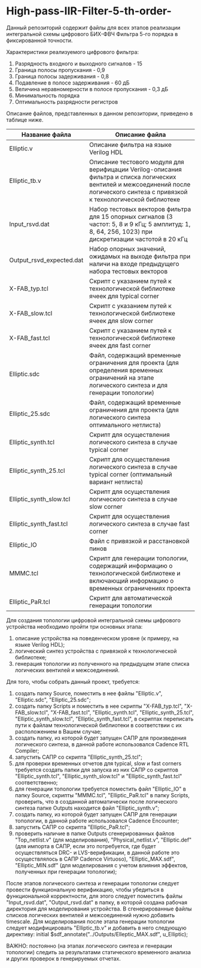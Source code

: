 # High-pass-IIR-Filter-5-th-order-
Данный репозиторий содержит файлы для всех этапов реализации интегральной схемы цифрового БИХ-ФВЧ Фильтра 5-го порядка в фиксированной точности. 

Характеристики реализуемого цифрового фильтра: 
1. Разрядность входного и выходного сигналов - 15 
2. Граница полосы пропускания - 0,9
3. Граница полосы задерживания - 0,8
4. Подавление в полосе задерживания - 60 дБ
5. Величина неравномерности в полосе пропускания - 0,3 дБ
6. Минимальность порядка
7. Оптимальность разрядности регистров

Описание файлов, представленных в данном репозитории, приведено в таблице ниже.

Название файла| Описание файла
-------------|-------------
Elliptic.v| Описание фильтра на языке Verilog HDL
Elliptic_tb.v| Описание тестового модуля для верифицации Verilog-описания фильтра и списка логических вентилей и межсоединений после логического синтеза с привязкой к технологической библиотеке
Input_rsvd.dat| Набор тестовых векторов фильтра для 15 опорных сигналов (3 частот: 5, 8 и 9 кГц; 5 амплитуд: 1, 8, 64, 256, 1023) при дискретизации частотой в 20 кГц
Output_rsvd_expected.dat| Набор опорных значений, ожидамых на выходе фильтра при наличи на входе предыдущего набора тестовых векторов
X-FAB_typ.tcl| Скрипт с указанием путей к технологической библиотеке ячеек для typical corner
X-FAB_slow.tcl| Скрипт с указанием путей к технологической библиотеке ячеек для slow corner
X-FAB_fast.tcl| Скрипт с указанием путей к технологической библиотеке ячеек для fast corner
Elliptic.sdc| Файл, содержащий временные ограничения для проекта (для определения временных ограничений на этапе логического синтеза и для генерации топологии)
Elliptic_25.sdc| Файл, содержащий временные ограничения для проекта (для логического синтеза оптимального нетлиста)
Elliptic_synth.tcl| Скрипт для осуществления логического синтеза в случае typical corner
Elliptic_synth_25.tcl| Скрипт для осуществления логического синтеза в случае typical corner (оптимальный вариант нетлиста) 
Elliptic_synth_slow.tcl| Скрипт для осуществления логического синтеза в случае slow corner
Elliptic_synth_fast.tcl| Скрипт для осуществления логического синтеза в случае fast corner
Elliptic_IO| Файл с привязкой и расстановкой пинов
MMMC.tcl| Скрипт для генерации топологии, содержащий информацию о технологической библиотеке и включающий информацию о временных ограничениях проекта
Elliptic_PaR.tcl| Скрипт для автоматической генерации топологии 

Для создания топологии цифровой интегральной схемы цифрового устройства необходимо пройти три основных этапа:

1. описание устройства на поведенческом уровне (к примеру, на языке Verilog HDL);
2. логический синтез устройства с привязкой к технологической библиотеке;
3. генерация топологии из полученного на предыдущем этапе списка логических вентилей и межсоединений.

Для того, чтобы собрать данный проект, требуется:
1. создать папку Source, поместить в нее файлы "Elliptic.v", "Elliptic.sdc", "Elliptic_25.sdc";
2. создать папку Scripts и поместить в нее скрипты "X-FAB_typ.tcl", "X-FAB_slow.tcl", "X-FAB_fast.tcl", "Elliptic_synth.tcl", "Elliptic_synth_25.tcl", "Elliptic_synth_slow.tcl", "Elliptic_synth_fast.tcl", в скриптах переписать пути к файлам технологической библиотеки в соответствии с их расположением в Вашем случае;
3. создать папку, из которой будет запущен САПР для произведения логического синтеза, в данной работе использовался Cadence RTL Compiler;
4. запустить САПР со скрипта "Elliptic_synth_25.tcl";
5. для проверки временных отчетов для typical, slow и fast corners требуется создать папки для запуска из них САПР со скриптов "Elliptic_synth.tcl", "Elliptic_synth_slow.tcl" и "Elliptic_synth_fast.tcl" соответственно;
6. для генерации топологии требуется поместить файл "Elliptic_IO" в папку Source, скрипты "MMMC.tcl", "Elliptic_PaR.tcl" в папку Scripts, проверить, что в созданной автоматически после логического синтеза папке Outputs находится файл "Elliptic_synth.v";
7. создать папку, из которой будет запущен САПР для генерации топологии, в данной работе использовался Cadence Encounter;
8. запустить САПР со скрипта "Elliptic_PaR.tcl";
9. проверить наличие в папке Outputs сгенерированных файлов "Top_netlist.v" (для моделирования), "Physical_netlist.v", "Elliptiс.def" (для импорта в САПР, если это потребуется, где будет осуществляться DRC- и LVS-верификации, в данной работе это осуществлялось в САПР Cadence Virtuoso), "Elliptic_MAX.sdf", "Elliptic_MIN.sdf" (для моделирования с учетом влияния эффектов, полученных при генерации топологии);

После этапов логического синтеза и генерации топологии следует провести функциональную верификацию, чтобы убедиться в функциональной корректности, для этого следует поместить файлы "Input_rsvd.dat", "Output_rsvd.dat" в папку, в которой создана рабочая директория для моделирования устройства. В сгенерированные файлы списков логических вентилей и межсоединений нужно добавить timescale. Для моделирования после этапа генерации топологии следует модифицировать "Elliptic_tb.v" и добавить в него следующую директиву: 
initial
$sdf_annotate("../Outputs/Elleptic_MAX.sdf", u_Elliptic);

ВАЖНО: постоянно (на этапах логического синтеза и генерации топологии) следить за результатами статического временного анализа и других проверок в генерируемых отчетах.
